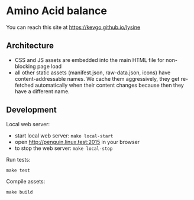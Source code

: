 # Amino Acid balance

You can reach this site at https://kevgo.github.io/lysine

## Architecture

- CSS and JS assets are embedded into the main HTML file for non-blocking page
  load
- all other static assets (manifest.json, raw-data.json, icons) have
  content-addressable names. We cache them aggressively, they get re-fetched
  automatically when their content changes because then they have a different
  name.

## Development

Local web server:

- start local web server: `make local-start`
- open http://penguin.linux.test:2015 in your browser
- to stop the web server: `make local-stop`

Run tests:

```
make test
```

Compile assets:

```
make build
```
